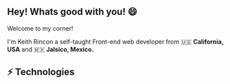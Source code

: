 ## Hey! Whats good with you!	😄

Welcome to my corner!

I'm Keith Rincon a self-taught Front-end web developer from 🇺🇸 **California, USA** and 🇲🇽 **Jalsico, Mexico.**
## ⚡ Technologies


<!--
**keithrincon/keithrincon** is a ✨ _special_ ✨ repository because its `README.md` (this file) appears on your GitHub profile.

Here are some ideas to get you started:

- 🔭 I’m currently working on ...
- 🌱 I’m currently learning ...
- 👯 I’m looking to collaborate on ...
- 🤔 I’m looking for help with ...
- 💬 Ask me about ...
- 📫 How to reach me: ...
- 😄 Pronouns: ...
- ⚡ Fun fact: ...
-->
